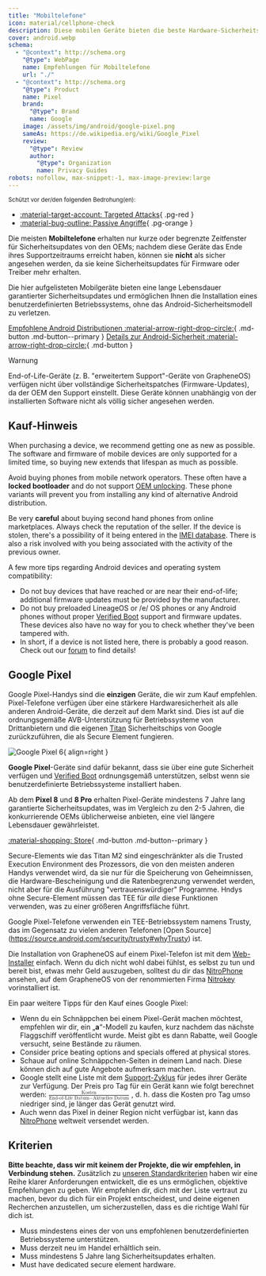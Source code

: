 ```yaml
---
title: "Mobiltelefone"
icon: material/cellphone-check
description: Diese mobilen Geräte bieten die beste Hardware-Sicherheitsunterstützung für benutzerdefinierte Android-Betriebssysteme.
cover: android.webp
schema:
  - "@context": http://schema.org
    "@type": WebPage
    name: Empfehlungen für Mobiltelefone
    url: "./"
  - "@context": http://schema.org
    "@type": Product
    name: Pixel
    brand:
      "@type": Brand
      name: Google
    image: /assets/img/android/google-pixel.png
    sameAs: https://de.wikipedia.org/wiki/Google_Pixel
    review:
      "@type": Review
      author:
        "@type": Organization
        name: Privacy Guides
robots: nofollow, max-snippet:-1, max-image-preview:large
---
```


<small>Schützt vor der/den folgenden Bedrohung(en):</small>

- [:material-target-account: Targeted Attacks](basics/common-threats.md#attacks-against-specific-individuals){ .pg-red }
- [:material-bug-outline: Passive Angriffe](basics/common-threats.md#security-and-privacy){ .pg-orange }

Die meisten **Mobiltelefone** erhalten nur kurze oder begrenzte Zeitfenster für Sicherheitsupdates von den OEMs; nachdem diese Geräte das Ende ihres Supportzeitraums erreicht haben, können sie **nicht** als sicher angesehen werden, da sie keine Sicherheitsupdates für Firmware oder Treiber mehr erhalten.

Die hier aufgelisteten Mobilgeräte bieten eine lange Lebensdauer garantierter Sicherheitsupdates und ermöglichen Ihnen die Installation eines benutzerdefinierten Betriebssystems, ohne das Android-Sicherheitsmodell zu verletzen.

[Empfohlene Android Distributionen :material-arrow-right-drop-circle:](android/distributions.md){ .md-button .md-button--primary } [Details zur Android-Sicherheit :material-arrow-right-drop-circle:](os/android-overview.md#security-protections){ .md-button }

<div class="admonition warning" markdown>
<p class="admonition-title">Warnung</p>

End-of-Life-Geräte (z. B. "erweitertem Support"-Geräte von GrapheneOS) verfügen nicht über vollständige Sicherheitspatches (Firmware-Updates), da der OEM den Support einstellt. Diese Geräte können unabhängig von der installierten Software nicht als völlig sicher angesehen werden.

</div>

## Kauf-Hinweis

When purchasing a device, we recommend getting one as new as possible. The software and firmware of mobile devices are only supported for a limited time, so buying new extends that lifespan as much as possible.

Avoid buying phones from mobile network operators. These often have a **locked bootloader** and do not support [OEM unlocking](https://source.android.com/devices/bootloader/locking_unlocking). These phone variants will prevent you from installing any kind of alternative Android distribution.

Be very **careful** about buying second hand phones from online marketplaces. Always check the reputation of the seller. If the device is stolen, there's a possibility of it being entered in the [IMEI database](https://gsma.com/get-involved/working-groups/terminal-steering-group/imei-database). There is also a risk involved with you being associated with the activity of the previous owner.

A few more tips regarding Android devices and operating system compatibility:

- Do not buy devices that have reached or are near their end-of-life; additional firmware updates must be provided by the manufacturer.
- Do not buy preloaded LineageOS or /e/ OS phones or any Android phones without proper [Verified Boot](https://source.android.com/security/verifiedboot) support and firmware updates. These devices also have no way for you to check whether they've been tampered with.
- In short, if a device is not listed here, there is probably a good reason. Check out our [forum](https://discuss.privacyguides.net) to find details!

## Google Pixel

Google Pixel-Handys sind die **einzigen** Geräte, die wir zum Kauf empfehlen. Pixel-Telefone verfügen über eine stärkere Hardwaresicherheit als alle anderen Android-Geräte, die derzeit auf dem Markt sind. Dies ist auf die ordnungsgemäße AVB-Unterstützung für Betriebssysteme von Drittanbietern und die eigenen [Titan](https://security.googleblog.com/2021/10/pixel-6-setting-new-standard-for-mobile.html) Sicherheitschips von Google zurückzuführen, die als Secure Element fungieren.

<div class="admonition recommendation" markdown>

![Google Pixel 6](assets/img/android/google-pixel.png){ align=right }

**Google Pixel**-Geräte sind dafür bekannt, dass sie über eine gute Sicherheit verfügen und [Verified Boot](https://source.android.com/security/verifiedboot) ordnungsgemäß unterstützen, selbst wenn sie benutzerdefinierte Betriebssysteme installiert haben.

Ab dem **Pixel 8** und **8 Pro** erhalten Pixel-Geräte mindestens 7 Jahre lang garantierte Sicherheitsupdates, was im Vergleich zu den 2-5 Jahren, die konkurrierende OEMs üblicherweise anbieten, eine viel längere Lebensdauer gewährleistet.

[:material-shopping: Store](https://store.google.com/category/phones){ .md-button .md-button--primary }

</div>

Secure-Elements wie das Titan M2 sind eingeschränkter als die Trusted Execution Environment des Prozessors, die von den meisten anderen Handys verwendet wird, da sie nur für die Speicherung von Geheimnissen, die Hardware-Bescheinigung und die Ratenbegrenzung verwendet werden, nicht aber für die Ausführung "vertrauenswürdiger" Programme. Hndys ohne Secure-Element müssen das TEE für _alle_ diese Funktionen verwenden, was zu einer größeren Angriffsfläche führt.

Google Pixel-Telefone verwenden ein TEE-Betriebssystem namens Trusty, das im Gegensatz zu vielen anderen Telefonen [Open Source] (https://source.android.com/security/trusty#whyTrusty) ist.

Die Installation von GrapheneOS auf einem Pixel-Telefon ist mit dem [Web-Installer](https://grapheneos.org/install/web) einfach. Wenn du dich nicht wohl dabei fühlst, es selbst zu tun und bereit bist, etwas mehr Geld auszugeben, solltest du dir das [NitroPhone](https://shop.nitrokey.com/shop) ansehen, auf dem GrapheneOS von der renommierten Firma [Nitrokey](https://nitrokey.com/about) vorinstalliert ist.

Ein paar weitere Tipps für den Kauf eines Google Pixel:

- Wenn du ein Schnäppchen bei einem Pixel-Gerät machen möchtest, empfehlen wir dir, ein „**a**“-Modell zu kaufen, kurz nachdem das nächste Flaggschiff veröffentlicht wurde. Meist gibt es dann Rabatte, weil Google versucht, seine Bestände zu räumen.
- Consider price beating options and specials offered at physical stores.
- Schaue auf online Schnäppchen-Seiten in deinem Land nach. Diese können dich auf gute Angebote aufmerksam machen.
- Google stellt eine Liste mit dem [Support-Zyklus](https://support.google.com/nexus/answer/4457705?hl=de) für jedes ihrer Geräte zur Verfügung. Der Preis pro Tag für ein Gerät kann wie folgt berechnet werden: <math xmlns="http://www.w3.org/1998/Math/MathML" display="inline" class="tml-display" style="display:inline math;"> <mfrac> <mtext>Kosten</mtext> <mrow> <mtext>End-of-Life Datum</mtext> <mo>−</mo> <mtext>Aktuelles Datum</mtext> </mrow> </mfrac> </math>
  , d. h. dass die Kosten pro Tag umso niedriger sind, je länger das Gerät genutzt wird.
- Auch wenn das Pixel in deiner Region nicht verfügbar ist, kann das [NitroPhone](https://shop.nitrokey.com/shop) weltweit versendet werden.

## Kriterien

**Bitte beachte, dass wir mit keinem der Projekte, die wir empfehlen, in Verbindung stehen.** Zusätzlich zu [unseren Standardkriterien](about/criteria.md) haben wir eine Reihe klarer Anforderungen entwickelt, die es uns ermöglichen, objektive Empfehlungen zu geben. Wir empfehlen dir, dich mit der Liste vertraut zu machen, bevor du dich für ein Projekt entscheidest, und deine eigenen Recherchen anzustellen, um sicherzustellen, dass es die richtige Wahl für dich ist.

- Muss mindestens eines der von uns empfohlenen benutzerdefinierten Betriebssysteme unterstützen.
- Muss derzeit neu im Handel erhältlich sein.
- Muss mindestens 5 Jahre lang Sicherheitsupdates erhalten.
- Must have dedicated secure element hardware.
